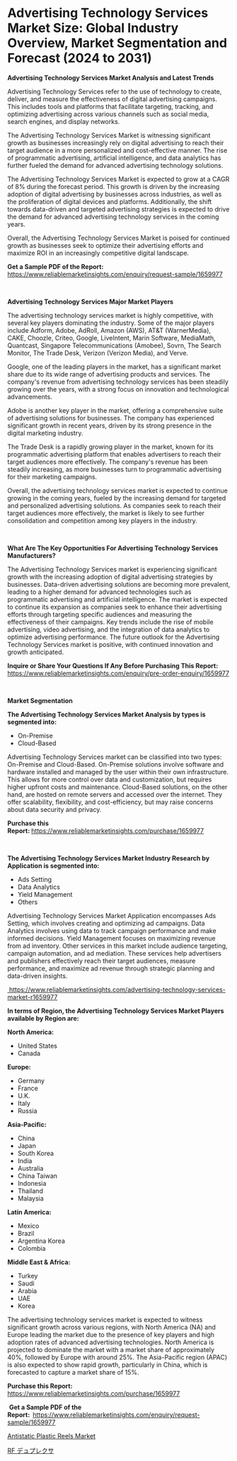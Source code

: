 <p><h1>Advertising Technology Services Market Size: Global Industry Overview, Market Segmentation and Forecast (2024 to 2031)</h1></p><p><strong>Advertising Technology Services Market Analysis and Latest Trends</strong></p>
<p><p>Advertising Technology Services refer to the use of technology to create, deliver, and measure the effectiveness of digital advertising campaigns. This includes tools and platforms that facilitate targeting, tracking, and optimizing advertising across various channels such as social media, search engines, and display networks.</p><p>The Advertising Technology Services Market is witnessing significant growth as businesses increasingly rely on digital advertising to reach their target audience in a more personalized and cost-effective manner. The rise of programmatic advertising, artificial intelligence, and data analytics has further fueled the demand for advanced advertising technology solutions.</p><p>The Advertising Technology Services Market is expected to grow at a CAGR of 8% during the forecast period. This growth is driven by the increasing adoption of digital advertising by businesses across industries, as well as the proliferation of digital devices and platforms. Additionally, the shift towards data-driven and targeted advertising strategies is expected to drive the demand for advanced advertising technology services in the coming years.</p><p>Overall, the Advertising Technology Services Market is poised for continued growth as businesses seek to optimize their advertising efforts and maximize ROI in an increasingly competitive digital landscape.</p></p>
<p><strong>Get a Sample PDF of the Report:&nbsp;</strong> <a href="https://www.reliablemarketinsights.com/enquiry/request-sample/1659977">https://www.reliablemarketinsights.com/enquiry/request-sample/1659977</a></p>
<p>&nbsp;</p>
<p><strong>Advertising Technology Services Major Market Players</strong></p>
<p><p>The advertising technology services market is highly competitive, with several key players dominating the industry. Some of the major players include Adform, Adobe, AdRoll, Amazon (AWS), AT&T (WarnerMedia), CAKE, Choozle, Criteo, Google, LiveIntent, Marin Software, MediaMath, Quantcast, Singapore Telecommunications (Amobee), Sovrn, The Search Monitor, The Trade Desk, Verizon (Verizon Media), and Verve.</p><p>Google, one of the leading players in the market, has a significant market share due to its wide range of advertising products and services. The company's revenue from advertising technology services has been steadily growing over the years, with a strong focus on innovation and technological advancements.</p><p>Adobe is another key player in the market, offering a comprehensive suite of advertising solutions for businesses. The company has experienced significant growth in recent years, driven by its strong presence in the digital marketing industry.</p><p>The Trade Desk is a rapidly growing player in the market, known for its programmatic advertising platform that enables advertisers to reach their target audiences more effectively. The company's revenue has been steadily increasing, as more businesses turn to programmatic advertising for their marketing campaigns.</p><p>Overall, the advertising technology services market is expected to continue growing in the coming years, fueled by the increasing demand for targeted and personalized advertising solutions. As companies seek to reach their target audiences more effectively, the market is likely to see further consolidation and competition among key players in the industry.</p></p>
<p>&nbsp;</p>
<p><strong>What Are The Key Opportunities For Advertising Technology Services Manufacturers?</strong></p>
<p><p>The Advertising Technology Services market is experiencing significant growth with the increasing adoption of digital advertising strategies by businesses. Data-driven advertising solutions are becoming more prevalent, leading to a higher demand for advanced technologies such as programmatic advertising and artificial intelligence. The market is expected to continue its expansion as companies seek to enhance their advertising efforts through targeting specific audiences and measuring the effectiveness of their campaigns. Key trends include the rise of mobile advertising, video advertising, and the integration of data analytics to optimize advertising performance. The future outlook for the Advertising Technology Services market is positive, with continued innovation and growth anticipated.</p></p>
<p><strong>Inquire or Share Your Questions If Any Before Purchasing This Report:</strong> <a href="https://www.reliablemarketinsights.com/enquiry/pre-order-enquiry/1659977">https://www.reliablemarketinsights.com/enquiry/pre-order-enquiry/1659977</a></p>
<p>&nbsp;</p>
<p><strong>Market Segmentation</strong></p>
<p><strong>The Advertising Technology Services Market Analysis by types is segmented into:</strong></p>
<p><ul><li>On-Premise</li><li>Cloud-Based</li></ul></p>
<p><p>Advertising Technology Services market can be classified into two types: On-Premise and Cloud-Based. On-Premise solutions involve software and hardware installed and managed by the user within their own infrastructure. This allows for more control over data and customization, but requires higher upfront costs and maintenance. Cloud-Based solutions, on the other hand, are hosted on remote servers and accessed over the internet. They offer scalability, flexibility, and cost-efficiency, but may raise concerns about data security and privacy.</p></p>
<p><strong>Purchase this Report:&nbsp;</strong><a href="https://www.reliablemarketinsights.com/purchase/1659977">https://www.reliablemarketinsights.com/purchase/1659977</a></p>
<p>&nbsp;</p>
<p><strong>The Advertising Technology Services Market Industry Research by Application is segmented into:</strong></p>
<p><ul><li>Ads Setting</li><li>Data Analytics</li><li>Yield Management</li><li>Others</li></ul></p>
<p><p>Advertising Technology Services Market Application encompasses Ads Setting, which involves creating and optimizing ad campaigns. Data Analytics involves using data to track campaign performance and make informed decisions. Yield Management focuses on maximizing revenue from ad inventory. Other services in this market include audience targeting, campaign automation, and ad mediation. These services help advertisers and publishers effectively reach their target audiences, measure performance, and maximize ad revenue through strategic planning and data-driven insights.</p></p>
<p><a href="https://www.reliablemarketinsights.com/advertising-technology-services-market-r1659977">&nbsp;https://www.reliablemarketinsights.com/advertising-technology-services-market-r1659977</a></p>
<p><strong>In terms of Region, the Advertising Technology Services Market Players available by Region are:</strong></p>
<p>
    <p> <strong> North America: </strong>
        <ul>
            <li>United States</li>
            <li>Canada</li>
        </ul>
        </p> 
    <p> <strong> Europe: </strong>
        <ul>
            <li>Germany</li>
            <li>France</li>
            <li>U.K.</li>
            <li>Italy</li>
            <li>Russia</li>
        </ul>
        </p> 
    <p> <strong> Asia-Pacific: </strong>
        <ul>
            <li>China</li>
            <li>Japan</li>
            <li>South Korea</li>
            <li>India</li>
            <li>Australia</li>
            <li>China Taiwan</li>
            <li>Indonesia</li>
            <li>Thailand</li>
            <li>Malaysia</li>
        </ul>
        </p> 
    <p> <strong> Latin America: </strong>
        <ul>
            <li>Mexico</li>
            <li>Brazil</li>
            <li>Argentina Korea</li>
            <li>Colombia</li>
        </ul>
        </p> 
    <p> <strong> Middle East & Africa: </strong>
        <ul>
            <li>Turkey</li>
            <li>Saudi</li>
            <li>Arabia</li>
            <li>UAE</li>
            <li>Korea</li>
        </ul>
    </p>
    </p>
<p><p>The advertising technology services market is expected to witness significant growth across various regions, with North America (NA) and Europe leading the market due to the presence of key players and high adoption rates of advanced advertising technologies. North America is projected to dominate the market with a market share of approximately 40%, followed by Europe with around 25%. The Asia-Pacific region (APAC) is also expected to show rapid growth, particularly in China, which is forecasted to capture a market share of 15%.</p></p>
<p><strong>Purchase this Report: </strong><a href="https://www.reliablemarketinsights.com/purchase/1659977">https://www.reliablemarketinsights.com/purchase/1659977</a></p>
<p>&nbsp;<strong>Get a Sample PDF of the Report:&nbsp;&nbsp;</strong><a href="https://www.reliablemarketinsights.com/enquiry/request-sample/1659977">https://www.reliablemarketinsights.com/enquiry/request-sample/1659977</a></p>
<p><strong></strong></p>
<p><p><a href="https://issuu.com/reportprime-2/docs/antistatic-plastic-reels-market-size-2030.pptx">Antistatic Plastic Reels Market</a></p><p><a href="https://github.com/oafhukehf4709715/Market-Research-Report-List-3/blob/main/3193701186059.md">RF デュプレクサ</a></p></p>